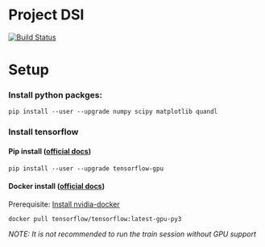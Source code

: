 # Project DSI

[![Build Status](https://travis-ci.com/skdeng/dsi.svg?branch=master)](https://travis-ci.com/skdeng/dsi)

# Setup

### Install python packges:
`pip install --user --upgrade numpy scipy matplotlib quandl`

### Install tensorflow

#### Pip install ([official docs](https://www.tensorflow.org/install/pip))

`pip install --user --upgrade tensorflow-gpu`

#### Docker install ([official docs](https://www.tensorflow.org/install/docker))

Prerequisite: [Install nvidia-docker](https://github.com/NVIDIA/nvidia-docker)

`docker pull tensorflow/tensorflow:latest-gpu-py3`

_NOTE: It is not recommended to run the train session without GPU support_